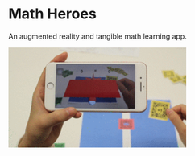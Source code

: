 # Math Heroes
An augmented reality and tangible math learning app.

<img src="plane3.gif" width="70%">
